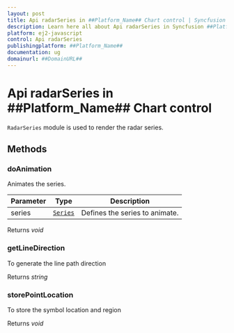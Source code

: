 ```yaml
---
layout: post
title: Api radarSeries in ##Platform_Name## Chart control | Syncfusion
description: Learn here all about Api radarSeries in Syncfusion ##Platform_Name## Chart control of Syncfusion Essential JS 2 and more.
platform: ej2-javascript
control: Api radarSeries 
publishingplatform: ##Platform_Name##
documentation: ug
domainurl: ##DomainURL##
---
```


# Api radarSeries in ##Platform_Name## Chart control

`RadarSeries` module is used to render the radar series.

## Methods

### doAnimation

Animates the series.

| Parameter | Type | Description |
|------|------|-------------|
| series |  [`Series`](./api-series.html) | Defines the series to animate. |

Returns *void*

### getLineDirection

To generate the line path direction

Returns *string*

### storePointLocation

To store the symbol location and region

Returns *void*
